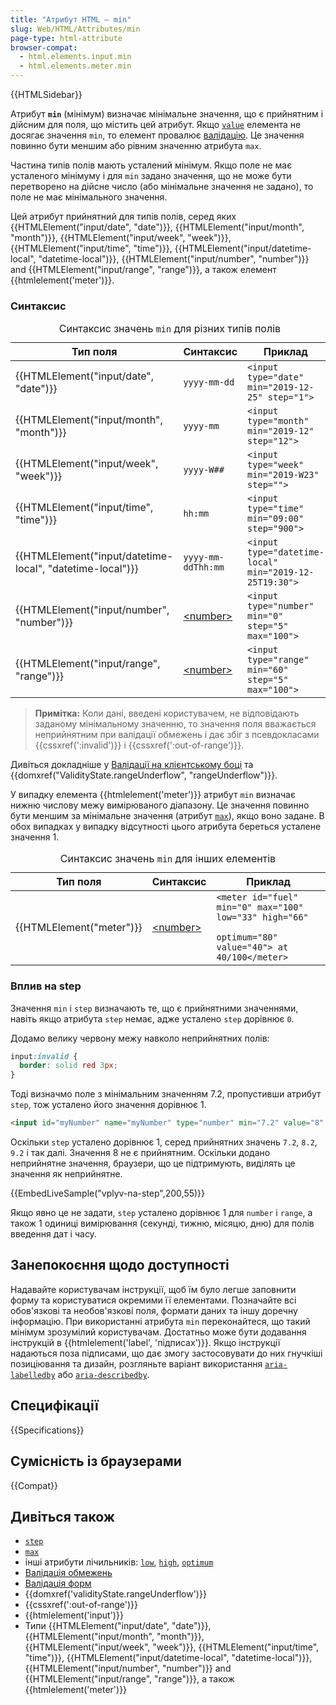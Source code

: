 ```yaml
---
title: "Атрибут HTML – min"
slug: Web/HTML/Attributes/min
page-type: html-attribute
browser-compat:
  - html.elements.input.min
  - html.elements.meter.min
---
```


{{HTMLSidebar}}

Атрибут **`min`** (мінімум) визначає мінімальне значення, що є прийнятним і дійсним для поля, що містить цей атрибут. Якщо [`value`](/uk/docs/Web/HTML/Element/input#value-znachennia) елемента не досягає значення `min`, то елемент провалює [валідацію](/uk/docs/Learn/Forms/Form_validation). Це значення повинно бути меншим або рівним значенню атрибута `max`.

Частина типів полів мають усталений мінімум. Якщо поле не має усталеного мінімуму і для `min` задано значення, що не може бути перетворено на дійсне число (або мінімальне значення не задано), то поле не має мінімального значення.

Цей атрибут прийнятний для типів полів, серед яких {{HTMLElement("input/date", "date")}}, {{HTMLElement("input/month", "month")}}, {{HTMLElement("input/week", "week")}}, {{HTMLElement("input/time", "time")}}, {{HTMLElement("input/datetime-local", "datetime-local")}}, {{HTMLElement("input/number", "number")}} and {{HTMLElement("input/range", "range")}}, а також елемент {{htmlelement('meter')}}.

### Синтаксис

<table class="no-markdown">
  <caption>
    Синтаксис значень
    <code>min</code>
    для різних типів полів
  </caption>
  <thead>
    <tr>
      <th>Тип поля</th>
      <th>Синтаксис</th>
      <th>Приклад</th>
    </tr>
  </thead>
  <tbody>
    <tr>
      <td>{{HTMLElement("input/date", "date")}}</td>
      <td><code>yyyy-mm-dd</code></td>
      <td><code>&#x3C;input type="date" min="2019-12-25" step="1"></code></td>
    </tr>
    <tr>
      <td>{{HTMLElement("input/month", "month")}}</td>
      <td><code>yyyy-mm</code></td>
      <td><code>&#x3C;input type="month" min="2019-12" step="12"></code></td>
    </tr>
    <tr>
      <td>{{HTMLElement("input/week", "week")}}</td>
      <td><code>yyyy-W##</code></td>
      <td><code>&#x3C;input type="week" min="2019-W23" step=""></code></td>
    </tr>
    <tr>
      <td>{{HTMLElement("input/time", "time")}}</td>
      <td><code>hh:mm</code></td>
      <td><code>&#x3C;input type="time" min="09:00" step="900"></code></td>
    </tr>
    <tr>
      <td>
        {{HTMLElement("input/datetime-local", "datetime-local")}}
      </td>
      <td><code>yyyy-mm-ddThh:mm</code></td>
      <td>
        <code>&#x3C;input type="datetime-local" min="2019-12-25T19:30"></code>
      </td>
    </tr>
    <tr>
      <td>{{HTMLElement("input/number", "number")}}</td>
      <td><a href="/uk/docs/Web/CSS/number">&#x3C;number></a></td>
      <td>
        <code>&#x3C;input type="number" min="0" step="5" max="100"></code>
      </td>
    </tr>
    <tr>
      <td>{{HTMLElement("input/range", "range")}}</td>
      <td><a href="/uk/docs/Web/CSS/number">&#x3C;number></a></td>
      <td>
        <code>&#x3C;input type="range" min="60" step="5" max="100"></code>
      </td>
    </tr>
  </tbody>
</table>

> **Примітка:** Коли дані, введені користувачем, не відповідають заданому мінімальному значенню, то значення поля вважається неприйнятним при валідації обмежень і дає збіг з псевдокласами {{cssxref(':invalid')}} і {{cssxref(':out-of-range')}}.

Дивіться докладніше у [Валідації на клієнтському боці](/uk/docs/Web/HTML/Constraint_validation) та {{domxref("ValidityState.rangeUnderflow", "rangeUnderflow")}}.

У випадку елемента {{htmlelement('meter')}} атрибут `min` визначає нижню числову межу вимірюваного діапазону. Це значення повинно бути меншим за мінімальне значення (атрибут [`max`](/uk/docs/Web/HTML/Attributes/max)), якщо воно задане. В обох випадках у випадку відсутності цього атрибута береться усталене значення 1.

<table class="no-markdown">
  <caption>
    Синтаксис значень
    <code>min</code> для інших елементів
  </caption>
  <thead>
    <tr>
      <th>Тип поля</th>
      <th>Синтаксис</th>
      <th>Приклад</th>
    </tr>
  </thead>
  <tbody>
    <tr>
      <td>{{HTMLElement("meter")}}</td>
      <td><a href="/uk/docs/Web/CSS/number">&#x3C;number></a></td>
      <td>
        <code
          >&#x3C;meter id="fuel" min="0" max="100" low="33" high="66"
          optimum="80" value="40"> at 40/100&#x3C;/meter></code
        >
      </td>
    </tr>
  </tbody>
</table>

### Вплив на step

Значення `min` і `step` визначають те, що є прийнятними значеннями, навіть якщо атрибута `step` немає, адже усталено `step` дорівнює `0`.

Додамо велику червону межу навколо неприйнятних полів:

```css
input:invalid {
  border: solid red 3px;
}
```

Тоді визначмо поле з мінімальним значенням 7.2, пропустивши атрибут `step`, тож усталено його значення дорівнює 1.

```html
<input id="myNumber" name="myNumber" type="number" min="7.2" value="8" />
```

Оскільки `step` усталено дорівнює 1, серед прийнятних значень `7.2`, `8.2`, `9.2` і так далі. Значення 8 не є прийнятним. Оскільки додано неприйнятне значення, браузери, що це підтримують, виділять це значення як неприйнятне.

{{EmbedLiveSample("vplyv-na-step",200,55)}}

Якщо явно це не задати, `step` усталено дорівнює 1 для `number` і `range`, а також 1 одиниці вимірювання (секунді, тижню, місяцю, дню) для полів введення дат і часу.

## Занепокоєння щодо доступності

Надавайте користувачам інструкції, щоб їм було легше заповнити форму та користуватися окремими її елементами. Позначайте всі обов'язкові та необов'язкові поля, формати даних та іншу доречну інформацію. При використанні атрибута `min` переконайтеся, що такий мінімум зрозумілий користувачам. Достатньо може бути додавання інструкцій в {{htmlelement('label', 'підписах')}}. Якщо інструкції надаються поза підписами, що дає змогу застосовувати до них гнучкіші позиціювання та дизайн, розгляньте варіант використання [`aria-labelledby`](/uk/docs/Web/Accessibility/ARIA/Attributes/aria-labelledby) або [`aria-describedby`](/uk/docs/Web/Accessibility/ARIA/Attributes/aria-describedby).

## Специфікації

{{Specifications}}

## Сумісність із браузерами

{{Compat}}

## Дивіться також

- [`step`](/uk/docs/Web/HTML/Attributes/step)
- [`max`](/uk/docs/Web/HTML/Attributes/max)
- інші атрибути лічильників: [`low`](/uk/docs/Web/HTML/Attributes/low), [`high`](/uk/docs/Web/HTML/Attributes/high), [`optimum`](/uk/docs/Web/HTML/Attributes/optimum)
- [Валідація обмежень](/uk/docs/Web/HTML/Constraint_validation)
- [Валідація форм](/uk/docs/Learn/Forms/Form_validation)
- {{domxref('validityState.rangeUnderflow')}}
- {{cssxref(':out-of-range')}}
- {{htmlelement('input')}}
- Типи {{HTMLElement("input/date", "date")}}, {{HTMLElement("input/month", "month")}}, {{HTMLElement("input/week", "week")}}, {{HTMLElement("input/time", "time")}}, {{HTMLElement("input/datetime-local", "datetime-local")}}, {{HTMLElement("input/number", "number")}} and {{HTMLElement("input/range", "range")}}, а також {{htmlelement('meter')}}
